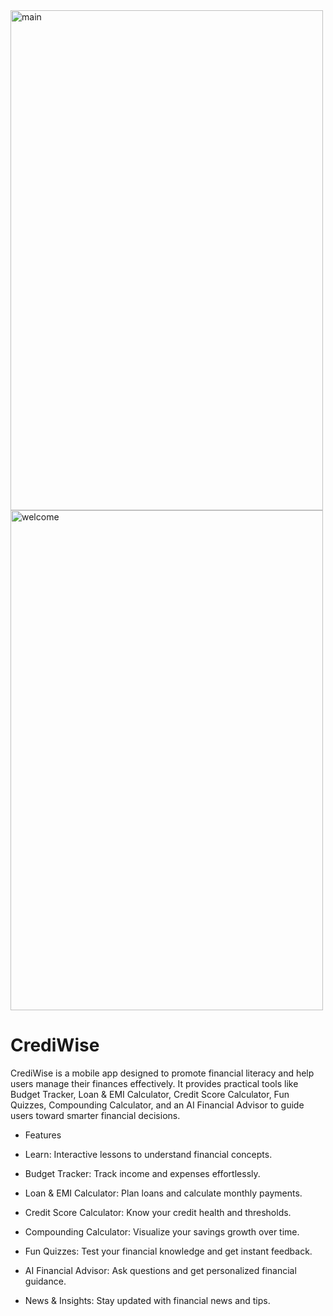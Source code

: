 
<img width="500" height="800" alt="main" src="https://github.com/user-attachments/assets/f549fac2-8fbb-4de6-824a-8f543b8af30b" />
<img width="500" height="800" alt="welcome" src="https://github.com/user-attachments/assets/cda0da5e-c014-4b64-a879-9ae79b83ab19" />

# CrediWise

CrediWise is a mobile app designed to promote financial literacy and help users manage their finances effectively. It provides practical tools like Budget Tracker, Loan & EMI Calculator, Credit Score Calculator, Fun Quizzes, Compounding Calculator, and an AI Financial Advisor to guide users toward smarter financial decisions.

- Features

 - Learn: Interactive lessons to understand financial concepts.
 - Budget Tracker: Track income and expenses effortlessly.
 - Loan & EMI Calculator: Plan loans and calculate monthly payments.
 - Credit Score Calculator: Know your credit health and thresholds.
 - Compounding Calculator: Visualize your savings growth over time.
 - Fun Quizzes: Test your financial knowledge and get instant feedback.
 - AI Financial Advisor: Ask questions and get personalized financial guidance.
 - News & Insights: Stay updated with financial news and tips.




